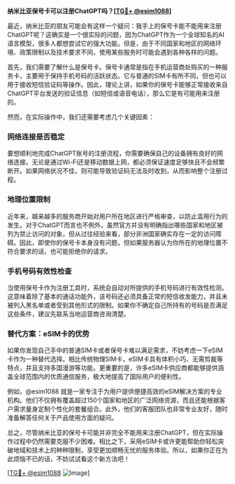 **纳米比亚保号卡可以注册ChatGPT吗？[[TG💪+ @esim1088](https://t.me/s/esim1088)]**

最近，纳米比亚的朋友可能会有这样一个疑问：我手上的保号卡能不能用来注册ChatGPT呢？这确实是一个很实际的问题，因为ChatGPT作为一个全球知名的AI语言模型，很多人都想尝试它的强大功能。但是，由于不同国家和地区的网络环境、政策限制以及技术要求不同，使用某些服务时可能会遇到各种各样的问题。

首先，我们需要了解什么是保号卡。保号卡通常是指在手机运营商处购买的一种服务卡，主要用于保持手机号码的活跃状态。它与普通的SIM卡有所不同，但也可以用于接收短信验证码等操作。因此，理论上讲，如果你的保号卡能够正常接收来自ChatGPT平台发送的验证信息（如短信或语音电话），那么它是有可能用来注册的。

然而，在实际操作中，我们还需要考虑几个关键因素：

### 网络连接是否稳定

要想顺利地完成ChatGPT账号的注册流程，你需要确保自己的设备拥有良好的网络连接。无论是通过Wi-Fi还是移动数据上网，都必须保证速度足够快且不会频繁断开。如果网络状况不佳，则可能导致验证码无法及时收到，从而影响整个注册过程。

### 地理位置限制

近年来，越来越多的服务商开始对用户所在地区进行严格审查，以防止滥用行为的发生。对于ChatGPT而言也不例外，虽然官方并没有明确指出哪些国家和地区被列为禁止访问的对象，但从过往经验来看，部分非洲国家确实存在一定的访问障碍。因此，即使你的保号卡本身没有问题，但如果服务器认为你所在的地理位置不符合要求的话，也可能拒绝你的请求。

### 手机号码有效性检查

当使用保号卡作为注册工具时，系统会自动对所提供的手机号码进行有效性检测。这意味着除了基本的通话功能外，该号码还必须具备正常的短信收发能力，并且未被列入黑名单或者受到其他形式的限制。如果你不确定自己所持有的号码是否满足这些条件，建议先联系当地运营商咨询清楚。

### 替代方案：eSIM卡的优势

如果你发现自己手中的普通SIM卡或者保号卡难以满足需求，不妨考虑一下eSIM卡作为一种替代选择。相比传统物理SIM卡，eSIM卡具有体积小巧、无需剪裁等特点，并且支持多国漫游等功能。更重要的是，许多eSIM卡供应商都能够提供涵盖全球范围内的优质通信服务，极大地提高了国际用户的便利性。

例如，@esim1088 就是一家专注于为用户提供便捷高效的eSIM解决方案的专业机构。他们不仅拥有覆盖超过150个国家和地区的广泛网络资源，而且还能根据客户需求量身定制个性化的套餐组合。此外，他们的客服团队也非常专业友好，随时准备解答任何关于产品使用方面的疑问。

总之，尽管纳米比亚的保号卡可能并非完全不能用来注册ChatGPT，但在实际操作过程中仍然需要克服不少困难。相比之下，采用eSIM卡或许更能帮助你轻松突破地域和技术上的种种限制，享受更加顺畅无忧的服务体验。所以，如果你正在为此烦恼不已的话，不妨试试看这个新方法吧！

[[TG💪+ @esim1088](https://t.me/s/esim1088) ![Image](https://i.postimg.cc/4NQfJmqS/Snipaste-2025-05-13-00-14-12.png)]